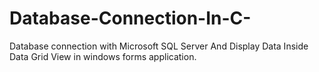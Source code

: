 # Database-Connection-In-C-
Database connection with Microsoft SQL Server And Display Data Inside Data Grid View in windows forms application.
